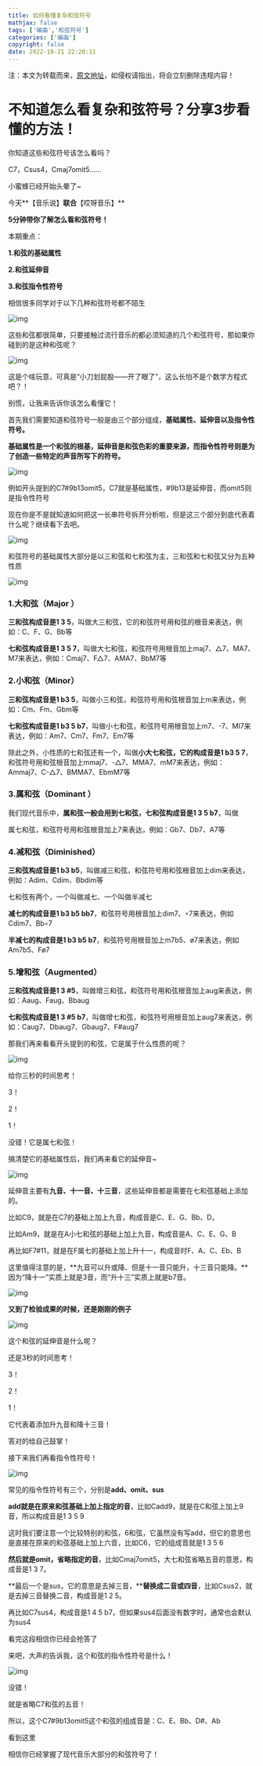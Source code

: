 ```yaml
---
title: 如何看懂复杂和弦符号
mathjax: false
tags: ['编曲','和弦符号']
categories: ['编曲']
copyright: false
date: 2022-10-21 22:20:11
---
```


注：本文为转载而来，[原文地址](https://music.163.com/#/topic?id=53326537)，如侵权请指出，将会立刻删除违规内容！

<!-- More -->

# 不知道怎么看复杂和弦符号？分享3步看懂的方法！

你知道这些和弦符号该怎么看吗？

C7，Csus4，Cmaj7omit5……

小蜜蜂已经开始头晕了~

今天**【音乐说】**联合**【哎呀音乐】**

**5分钟带你了解怎么看和弦符号！**

本期重点：

**1.和弦的基础属性**

**2.和弦延伸音**

**3.和弦指令性符号**



相信很多同学对于以下几种和弦符号都不陌生

![img](%E5%A6%82%E4%BD%95%E7%9C%8B%E6%87%82%E5%A4%8D%E6%9D%82%E5%92%8C%E5%BC%A6%E7%AC%A6%E5%8F%B7/109951167983387946.jpg)





 这些和弦都很简单，只要接触过流行音乐的都必须知道的几个和弦符号，那如果你碰到的是这种和弦呢？ 

![img](%E5%A6%82%E4%BD%95%E7%9C%8B%E6%87%82%E5%A4%8D%E6%9D%82%E5%92%8C%E5%BC%A6%E7%AC%A6%E5%8F%B7/109951167983400012.jpg)





这是个啥玩意，可真是“小刀划屁股——开了眼了”，这么长怕不是个数学方程式吧？！ 

别慌，让我来告诉你该怎么看懂它！﻿

首先我们需要知道和弦符号一般是由三个部分组成，**基础属性、延伸音以及指令性符号。**

**基础属性是一个和弦的根基，延伸音是和弦色彩的重要来源，而指令性符号则是为了创造一些特定的声音所写下的符号。** 

![img](%E5%A6%82%E4%BD%95%E7%9C%8B%E6%87%82%E5%A4%8D%E6%9D%82%E5%92%8C%E5%BC%A6%E7%AC%A6%E5%8F%B7/109951167983399561.jpg)



例如开头提到的C7#9b13omit5，C7就是基础属性，#9b13是延伸音，而omit5则是指令性符号



现在你是不是就知道如何把这一长串符号拆开分析啦，但是这三个部分到底代表着什么呢？继续看下去吧。

![img](%E5%A6%82%E4%BD%95%E7%9C%8B%E6%87%82%E5%A4%8D%E6%9D%82%E5%92%8C%E5%BC%A6%E7%AC%A6%E5%8F%B7/109951167983439474.jpg)



和弦符号的基础属性大部分是以三和弦和七和弦为主，三和弦和七和弦又分为五种性质 



 

![img](%E5%A6%82%E4%BD%95%E7%9C%8B%E6%87%82%E5%A4%8D%E6%9D%82%E5%92%8C%E5%BC%A6%E7%AC%A6%E5%8F%B7/109951167983394479.jpg)



### 1.大和弦（Major ）

**三和弦构成音是1 3 5**，叫做大三和弦，它的和弦符号用和弦的根音来表达，例如：C、F、G、Bb等 

**七和弦构成音是1 3 5 7**，叫做大七和弦，和弦符号用根音加上maj7、△7、MA7、M7来表达，例如：Cmaj7、F△7、AMA7、BbM7等 

### 2.小和弦（Minor）

**三和弦构成音是1 b3 5**，叫做小三和弦，和弦符号用和弦根音加上m来表达，例如：Cm、Fm、Gbm等 

**七和弦构成音是1 b3 5 b7**，叫做小七和弦，和弦符号用根音加上m7、-7、MI7来表达，例如：Am7、Cm7、Fm7、Em7等 

除此之外，小性质的七和弦还有一个，叫做**小大七和弦，它的构成音是1 b3 5 7**，和弦符号用和弦根音加上mmaj7、-△7、MMA7、mM7来表达，例如：Ammaj7、C-△7、BMMA7、EbmM7等 

### 3.属和弦（Dominant ）

我们现代音乐中，**属和弦一般会用到七和弦，七和弦构成音是1 3 5 b7**，叫做

属七和弦，和弦符号用和弦根音加上7来表达，例如：Gb7、Db7、A7等 

### 4.减和弦（Diminished） 

**三和弦构成音是1 b3 b5**，叫做减三和弦，和弦符号用和弦根音加上dim来表达，例如：Adim、Cdim、Bbdim等 

七和弦有两个，一个叫做减七、一个叫做半减七 

**减七的构成音是1 b3 b5 bb7**，和弦符号用根音加上dim7、◦7来表达，例如Cdim7、Bb◦7 

**半减七的构成音是1 b3 b5 b7**，和弦符号用根音加上m7b5、ø7来表达，例如Am7b5、Fø7 

### 5.增和弦（Augmented） 

**三和弦构成音是1 3 #5**，叫做增三和弦，和弦符号用和弦根音加上aug来表达，例如：Aaug、Faug、Bbaug 

**七和弦构成音是1 3 #5 b7**，叫做增七和弦，和弦符号用根音加上aug7来表达，例如：Caug7、Dbaug7、Gbaug7、F#aug7

那我们再来看看开头提到的和弦，它是属于什么性质的呢？

![img](%E5%A6%82%E4%BD%95%E7%9C%8B%E6%87%82%E5%A4%8D%E6%9D%82%E5%92%8C%E5%BC%A6%E7%AC%A6%E5%8F%B7/109951167983406062.jpg)





给你三秒的时间思考！

3！

2！

1！

没错！它是属七和弦！

搞清楚它的基础属性后，我们再来看它的延伸音~

![img](%E5%A6%82%E4%BD%95%E7%9C%8B%E6%87%82%E5%A4%8D%E6%9D%82%E5%92%8C%E5%BC%A6%E7%AC%A6%E5%8F%B7/109951167983441969.jpg)



延伸音主要有**九音、十一音、十三音**，这些延伸音都是需要在七和弦基础上添加的。

比如C9，就是在C7的基础上加上九音，构成音是C、E、G、Bb、D， 

比如Am9，就是在A小七和弦的基础上加上九音，构成音是A、C、E、G、B 

再比如F7#11，就是在F属七的基础上加上升十一，构成音时F、A、C、Eb、B

这里值得注意的是，**九音可以升或降、但是十一音只能升，十三音只能降。**因为“降十一”实质上就是3音，而“升十三”实质上就是b7音。

![img](%E5%A6%82%E4%BD%95%E7%9C%8B%E6%87%82%E5%A4%8D%E6%9D%82%E5%92%8C%E5%BC%A6%E7%AC%A6%E5%8F%B7/109951167983396461.jpg)





**又到了检验成果的时候，还是刚刚的例子**

![img](%E5%A6%82%E4%BD%95%E7%9C%8B%E6%87%82%E5%A4%8D%E6%9D%82%E5%92%8C%E5%BC%A6%E7%AC%A6%E5%8F%B7/109951167983396473.jpg)





这个和弦的延伸音是什么呢？

还是3秒的时间思考！

3！

2！

1！

它代表着添加升九音和降十三音！

答对的给自己鼓掌！

接下来我们再看指令性符号！

![img](%E5%A6%82%E4%BD%95%E7%9C%8B%E6%87%82%E5%A4%8D%E6%9D%82%E5%92%8C%E5%BC%A6%E7%AC%A6%E5%8F%B7/109951167983452559.jpg)



常见的指令性符号有三个，分别是**add、omit、sus** 

**add就是在原来和弦基础上加上指定的音**，比如Cadd9，就是在C和弦上加上9音，所以构成音是1 3 5 9

这时我们要注意一个比较特别的和弦，6和弦，它虽然没有写add，但它的意思也是直接在原来的和弦基础上加上六音，比如C6，它的组成音就是1 3 5 6 

**然后就是omit，省略指定的音**，比如Cmaj7omit5，大七和弦省略五音的意思，构成音是1 3 7。 

**最后一个是sus，它的意思是去掉三音，****替换成二音或四音**，比如Csus2，就是去掉三音替换二音，构成音是1 2 5。 

再比如C7sus4，构成音是1 4 5 b7，但如果sus4后面没有数字时，通常也会默认为sus4

看完这段相信你已经会抢答了

来吧，大声的告诉我，这个和弦的指令性符号是什么！

![img](%E5%A6%82%E4%BD%95%E7%9C%8B%E6%87%82%E5%A4%8D%E6%9D%82%E5%92%8C%E5%BC%A6%E7%AC%A6%E5%8F%B7/109951167983402264.jpg)





没错！

就是省略C7和弦的五音！

所以，这个C7#9b13omit5这个和弦的组成音是：C、E、Bb、D#、Ab



看到这里

相信你已经掌握了现代音乐大部分的和弦符号了！
